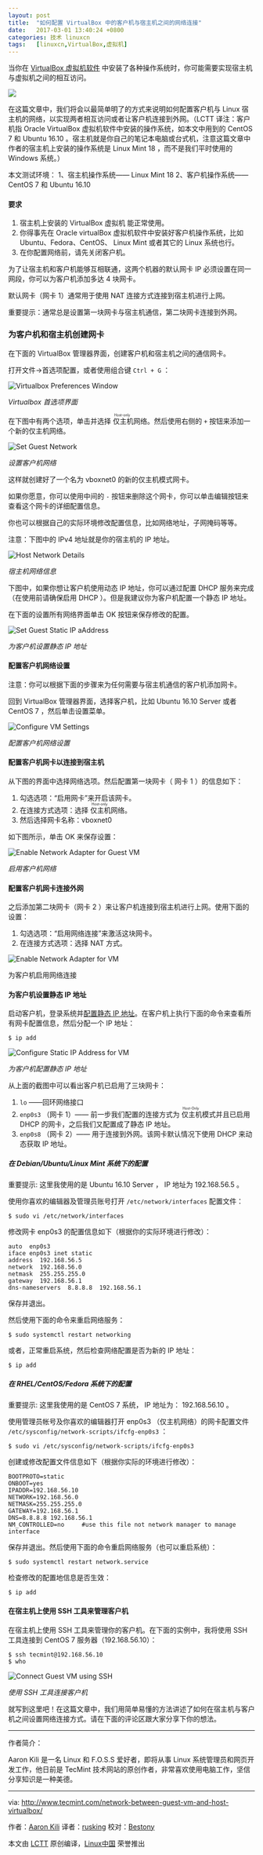 ```yaml
---
layout: post
title:	"如何配置 VirtualBox 中的客户机与宿主机之间的网络连接"
date:	2017-03-01 13:40:24 +0800 
categories:	技术 linuxcn 
tags:	[linuxcn,VirtualBox,虚拟机]
---
```



当你在 [VirtualBox 虚拟机软件](http://www.tecmint.com/install-virtualbox-on-redhat-centos-fedora/) 中安装了各种操作系统时，你可能需要实现宿主机与虚拟机之间的相互访问。


![](/Asserts/Images/album/201703/01/133958rqdfccfaqi5f9ktq.jpg)


在这篇文章中，我们将会以最简单明了的方式来说明如何配置客户机与 Linux 宿主机的网络，以实现两者相互访问或者让客户机连接到外网。（LCTT 译注：客户机指 Oracle VirtualBox 虚拟机软件中安装的操作系统，如本文中用到的 CentOS 7 和 Ubuntu 16.10 。宿主机就是你自己的笔记本电脑或台式机，注意这篇文章中作者的宿主机上安装的操作系统是 Linux Mint 18 ，而不是我们平时使用的 Windows 系统。）


本文测试环境： 1、宿主机操作系统—— Linux Mint 18 2、客户机操作系统—— CentOS 7 和 Ubuntu 16.10


#### 要求


1. 宿主机上安装的 VirtualBox 虚拟机 能正常使用。
2. 你得事先在 Oracle virtualBox 虚拟机软件中安装好客户机操作系统，比如 Ubuntu、Fedora、CentOS、 Linux Mint 或者其它的 Linux 系统也行。
3. 在你配置网络前，请先关闭客户机。


为了让宿主机和客户机能够互相联通，这两个机器的默认网卡 IP 必须设置在同一网段，你可以为客户机添加多达 4 块网卡。


默认网卡（网卡 1）通常用于使用 NAT 连接方式连接到宿主机进行上网。


重要提示：通常总是设置第一块网卡与宿主机通信，第二块网卡连接到外网。


### 为客户机和宿主机创建网卡


在下面的 VirtualBox 管理器界面，创建客户机和宿主机之间的通信网卡。


打开文件->首选项配置，或者使用组合键 `Ctrl + G` ：


![Virtualbox Preferences Window](/Asserts/Images/album/201703/01/134026pdd1ztlxlcqrrrm1.png)


*Virtualbox 首选项界面*


在下图中有两个选项，单击并选择<ruby> 仅主机 <rp>  （ </rp> <rt>  Host-only </rt> <rp>  ） </rp></ruby>网络。然后使用右侧的 `+` 按钮来添加一个新的仅主机网络。


![Set Guest Network](/Asserts/Images/album/201703/01/134026uapr2c40f0woaob8.png)


*设置客户机网络*


这样就创建好了一个名为 vboxnet0 的新的仅主机模式网卡。


如果你愿意，你可以使用中间的 `-` 按钮来删除这个网卡，你可以单击编辑按钮来查看这个网卡的详细配置信息。


你也可以根据自己的实际环境修改配置信息，比如网络地址，子网掩码等等。


注意：下图中的 IPv4 地址就是你的宿主机的 IP 地址。


![Host Network Details](/Asserts/Images/album/201703/01/134027a97utfuzolymyxuy.png)


*宿主机网络信息*


下图中，如果你想让客户机使用动态 IP 地址，你可以通过配置 DHCP 服务来完成（在使用前请确保启用 DHCP ）。但是我建议你为客户机配置一个静态 IP 地址。


在下面的设置所有网络界面单击 OK 按钮来保存修改的配置。


![Set Guest Static IP aAddress](/Asserts/Images/album/201703/01/134027efe11lsfetcfyte1.png)


*为客户机设置静态 IP 地址*


#### 配置客户机网络设置


注意：你可以根据下面的步骤来为任何需要与宿主机通信的客户机添加网卡。


回到 VirtualBox 管理器界面，选择客户机，比如 Ubuntu 16.10 Server 或者 CentOS 7 ，然后单击设置菜单。


![Configure VM Settings](/Asserts/Images/album/201703/01/134028pii4niiexnwntwuw.png)


*配置客户机网络设置*


#### 配置客户机网卡以连接到宿主机


从下图的界面中选择网络选项。然后配置第一块网卡（ 网卡 1 ）的信息如下：


1. 勾选选项：“启用网卡”来开启该网卡。
2. 在连接方式选项：选择<ruby> 仅主机 <rp>  （ </rp> <rt>  Host-only </rt> <rp>  ） </rp></ruby>网络。
3. 然后选择网卡名称：vboxnet0


如下图所示，单击 OK 来保存设置：


![Enable Network Adapter for Guest VM](/Asserts/Images/album/201703/01/134028dzxeeqedg7a4dgg6.png)


*启用客户机网络*


#### 配置客户机网卡连接外网


之后添加第二块网卡（网卡 2 ）来让客户机连接到宿主机进行上网。使用下面的设置：


1. 勾选选项：“启用网络连接”来激活这块网卡。
2. 在连接方式选项：选择 NAT 方式。


![Enable Network Adapter for VM](/Asserts/Images/album/201703/01/134029guxbecc9cmbxkmjr.png)


为客户机启用网络连接


#### 为客户机设置静态 IP 地址


启动客户机，登录系统并[配置静态 IP 地址](http://www.tecmint.com/set-add-static-ip-address-in-linux/)。在客户机上执行下面的命令来查看所有网卡配置信息，然后分配一个 IP 地址：



```
$ ip add

```

![Configure Static IP Address for VM](/Asserts/Images/album/201703/01/134029r6fe5hooo4t11spp.png)


*为客户机配置静态 IP 地址*


从上面的截图中可以看出客户机已启用了三块网卡：


1. `lo` ——回环网络接口
2. `enp0s3` （网卡 1）—— 前一步我们配置的连接方式为<ruby> 仅主机 <rp>  （ </rp> <rt>  Host-Only </rt> <rp>  ） </rp></ruby>模式并且已启用 DHCP 的网卡，之后我们又配置成了静态 IP 地址。
3. `enp0s8` （网卡 2）—— 用于连接到外网。该网卡默认情况下使用 DHCP 来动态获取 IP 地址。


##### 在 Debian/Ubuntu/Linux Mint 系统下的配置


重要提示: 这里我使用的是 Ubuntu 16.10 Server ， IP 地址为 192.168.56.5 。


使用你喜欢的编辑器及管理员账号打开 `/etc/network/interfaces` 配置文件：



```
$ sudo vi /etc/network/interfaces

```

修改网卡 enp0s3 的配置信息如下（根据你的实际环境进行修改）：



```
auto  enp0s3
iface enp0s3 inet static
address  192.168.56.5
network  192.168.56.0
netmask  255.255.255.0
gateway  192.168.56.1
dns-nameservers  8.8.8.8  192.168.56.1

```

保存并退出。


然后使用下面的命令来重启网络服务：



```
$ sudo systemctl restart networking

```

或者，正常重启系统，然后检查网络配置是否为新的 IP 地址：



```
$ ip add

```

##### 在 RHEL/CentOS/Fedora 系统下的配置


重要提示: 这里我使用的是 CentOS 7 系统， IP 地址为： 192.168.56.10 。


使用管理员帐号及你喜欢的编辑器打开 enp0s3 （仅主机网络）的网卡配置文件 `/etc/sysconfig/network-scripts/ifcfg-enp0s3` ：



```
$ sudo vi /etc/sysconfig/network-scripts/ifcfg-enp0s3

```

创建或修改配置文件信息如下（根据你实际的环境进行修改）：



```
BOOTPROTO=static
ONBOOT=yes
IPADDR=192.168.56.10
NETWORK=192.168.56.0
NETMASK=255.255.255.0
GATEWAY=192.168.56.1
DNS=8.8.8.8 192.168.56.1
NM_CONTROLLED=no     #use this file not network manager to manage interface

```

保存并退出。然后使用下面的命令重启网络服务（也可以重启系统）：



```
$ sudo systemctl restart network.service 

```

检查修改的配置地信息是否生效：



```
$ ip add

```

#### 在宿主机上使用 SSH 工具来管理客户机


在宿主机上使用 SSH 工具来管理你的客户机。在下面的实例中，我将使用 SSH 工具连接到 CentOS 7 服务器（192.168.56.10）：



```
$ ssh tecmint@192.168.56.10
$ who

```

![Connect Guest VM using SSH](/Asserts/Images/album/201703/01/134030dsscy5e0sumiycyy.png)


*使用 SSH 工具连接客户机*


就写到这里吧！在这篇文章中，我们用简单易懂的方法讲述了如何在宿主机与客户机之间设置网络连接方式。请在下面的评论区跟大家分享下你的想法。




---


作者简介：


Aaron Kili 是一名 Linux 和 F.O.S.S 爱好者，即将从事 Linux 系统管理员和网页开发工作，他日前是 TecMint 技术网站的原创作者，非常喜欢使用电脑工作，坚信分享知识是一种美德。




---


via: <http://www.tecmint.com/network-between-guest-vm-and-host-virtualbox/>


作者：[Aaron Kili](http://www.tecmint.com/author/aaronkili/) 译者：[rusking](https://github.com/rusking) 校对：[Bestony](https://github.com/Bestony)


本文由 [LCTT](https://github.com/LCTT/TranslateProject) 原创编译，[Linux中国](https://linux.cn/) 荣誉推出
